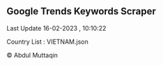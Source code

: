 

## Google Trends Keywords Scraper 
 
Last Update 16-02-2023 , 10:10:22

Country List :
VIETNAM.json



© Abdul Muttaqin 
